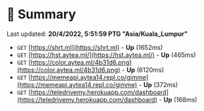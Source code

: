 # 📖 Summary
Last updated: **20/4/2022, 5:51:59 PTG "Asia/Kuala_Lumpur"**

- `GET` [https://shrt.ml](https://shrt.ml) - **Up** (1652ms)
- `GET` [https://hst.aytea.ml/](https://hst.aytea.ml/) - **Up** (465ms)
- `GET` [https://color.aytea.ml/4b31d6.png](https://color.aytea.ml/4b31d6.png) - **Up** (6120ms)
- `GET` [https://memeapi.aytea14.repl.co/gimme](https://memeapi.aytea14.repl.co/gimme) - **Up** (372ms)
- `GET` [https://teledrivemy.herokuapp.com/dashboard](https://teledrivemy.herokuapp.com/dashboard) - **Up** (168ms)

